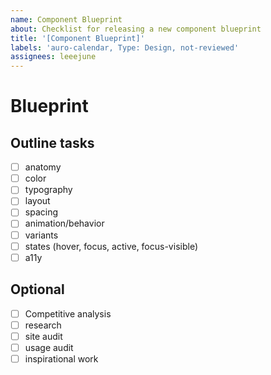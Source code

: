 ```yaml
---
name: Component Blueprint
about: Checklist for releasing a new component blueprint
title: '[Component Blueprint]'
labels: 'auro-calendar, Type: Design, not-reviewed'
assignees: leeejune
---
```


# Blueprint
<!-- Describe the blueprint you are making here... -->

## Outline tasks

- [ ] anatomy
- [ ] color
- [ ] typography
- [ ] layout
- [ ] spacing
- [ ] animation/behavior
- [ ] variants
- [ ] states (hover, focus, active, focus-visible)
- [ ] a11y

## Optional

- [ ] Competitive analysis
- [ ] research
- [ ] site audit
- [ ] usage audit
- [ ] inspirational work
